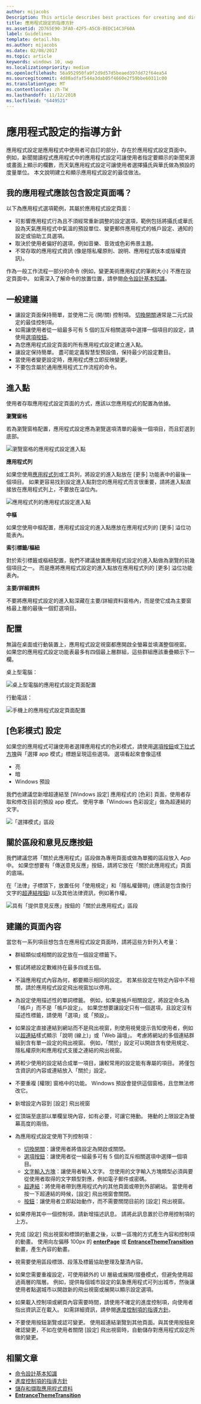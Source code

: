 ```yaml
---
author: mijacobs
Description: This article describes best practices for creating and displaying app settings.
title: 應用程式設定的指導方針
ms.assetid: 2D765E90-3FA0-42F5-A5CB-BEDC14C3F60A
label: Guidelines
template: detail.hbs
ms.author: mijacobs
ms.date: 02/08/2017
ms.topic: article
keywords: windows 10, uwp
ms.localizationpriority: medium
ms.openlocfilehash: 56a952950fa9f2d9d57d5beaed397dd72f64ea54
ms.sourcegitcommit: 4d88adfaf544a3dab05f4660e2f59bbe60311c00
ms.translationtype: MT
ms.contentlocale: zh-TW
ms.lasthandoff: 11/12/2018
ms.locfileid: "6449521"
---
```

# <a name="guidelines-for-app-settings"></a>應用程式設定的指導方針



應用程式設定是應用程式中使用者可自訂的部分，存在於應用程式設定頁面中。 例如，新聞閱讀程式應用程式中的應用程式設定可讓使用者指定要顯示的新聞來源或畫面上顯示的欄數，而天氣應用程式設定可讓使用者選擇攝氏與華氏做為預設的度量單位。 本文說明建立和顯示應用程式設定的最佳做法。


## <a name="should-i-include-a-settings-page-in-my-app"></a>我的應用程式應該包含設定頁面嗎？

以下為應用程式選項範例，其屬於應用程式設定頁面：

-   可影響應用程式行為且不須經常重新調整的設定選項，範例包括將攝氏或華氏設為天氣應用程式中氣溫的預設單位、變更郵件應用程式的帳戶設定、通知的設定或協助工具選項。
-   取決於使用者偏好的選項，例如音樂、音效或色彩佈景主題。
-   不常存取的應用程式資訊 (像是隱私權原則、說明、應用程式版本或版權資訊)。

作為一般工作流程一部分的命令 (例如，變更美術應用程式的筆刷大小) 不應在設定頁面中。 如需深入了解命令的放置位置，請參閱[命令設計基本知識](https://msdn.microsoft.com/library/windows/apps/dn958433)。

## <a name="general-recommendations"></a>一般建議


-   讓設定頁面保持簡單，並使用二元 (開/關) 控制項。 [切換開關](../controls-and-patterns/toggles.md)通常是二元式設定的最佳控制項。
-   如需讓使用者從一組最多可有 5 個的互斥相關選項中選擇一個項目的設定，請使用[選項按鈕](../controls-and-patterns/radio-button.md)。
-   為您應用程式設定頁面的所有應用程式設定建立進入點。
-   讓設定保持簡單。 盡可能定義智慧型預設值，保持最少的設定數目。
-   當使用者變更設定時，應用程式應立即反映變更。
-   不要包含屬於通用應用程式工作流程的命令。

## <a name="entry-point"></a>進入點


使用者存取應用程式設定頁面的方式，應該以您應用程式的配置為依據。

**瀏覽窗格**

若為瀏覽窗格配置，應用程式設定應為瀏覽選項清單的最後一個項目，而且釘選到底部。

![瀏覽窗格的應用程式設定進入點](images/appsettings-entrypoint-navpane.png)

**應用程式列**

如果您使用[應用程式列](../controls-and-patterns/app-bars.md)或工具列，將設定的進入點放在 [更多] 功能表中的最後一個項目。 如果更容易找到設定進入點對您的應用程式而言很重要，請將進入點直接放在應用程式列上，不要放在溢位內。

![應用程式列的應用程式設定進入點](images/appsettings-entrypoint-tabs.png)

**中樞**

如果您使用中樞配置，應用程式設定的進入點應放在應用程式列的 [更多] 溢位功能表內。

**索引標籤/樞紐**

對於索引標籤或樞紐配置，我們不建議放置應用程式設定的進入點做為瀏覽的前幾個項目之一。 而是應將應用程式設定的進入點放在應用程式列的 [更多] 溢位功能表內。

**主要/詳細資料**

不要將應用程式設定的進入點深藏在主要/詳細資料窗格內，而是使它成為主要窗格最上層的最後一個釘選項目。

## <a name="layout"></a>配置


無論在桌面或行動裝置上，應用程式設定視窗都應開啟全螢幕並填滿整個視窗。 如果您的應用程式設定功能表最多有四個最上層群組，這些群組應該重疊顯示下一欄。

桌上型電腦：

![桌上型電腦的應用程式設定頁面配置](images/appsettings-layout-navpane-desktop.png)

行動電話：

![手機上的應用程式設定頁面配置](images/appsettings-layout-navpane-mobile.png)

## <a name="color-mode-settings"></a>[色彩模式] 設定


如果您的應用程式可讓使用者選擇應用程式的色彩模式，請使用[選項按鈕](../controls-and-patterns/radio-button.md)或[下拉式方塊](../controls-and-patterns/lists.md#drop-down-lists)與「選擇 app 模式」標題呈現這些選項。 選項看起來會像這樣
- 亮
- 暗
- Windows 預設

我們也建議您新增超連結至 [Windows 設定] 應用程式的 [色彩] 頁面，使用者存取和修改目前的預設 app 模式。 使用字串「Windows 色彩設定」做為超連結的文字。

![「選擇模式」區段](images/appsettings_mode.png)

<!--
<div class="microsoft-internal-note">
Detailed redlines showing preferred text strings for the "Choose a mode" section are available on [UNI](http://uni/DesignDepot.FrontEnd/#/ProductNav/2543/0/dv/?t=Windows%7CControls%7CColorMode&f=RS2).
</div>
-->

## <a name="about-section-and-feedback-button"></a>關於區段和意見反應按鈕


我們建議您將「關於此應用程式」區段做為專用頁面或做為單獨的區段放入 App 中。 如果您想要有「傳送意見反應」按鈕，請將它放在「關於此應用程式」頁面的底端。

在「法律」子標頭下，放置任何「使用規定」和「隱私權聲明」(應該是包含換行文字的[超連結按鈕](../controls-and-patterns/hyperlinks.md)) 以及其他法律資訊，例如著作權。

![具有「提供意見反應」按鈕的「關於此應用程式」區段](images/appsettings-about.png)


## <a name="recommended-page-content"></a>建議的頁面內容


當您有一系列項目想包含在應用程式設定頁面時，請將這些方針列入考量：

-   群組類似或相關的設定放在一個設定標籤下。
-   嘗試將總設定數維持在最多四或五個。
-   不論應用程式內容為何，都要顯示相同的設定。 若某些設定在特定內容中不相關，請於應用程式設定飛出視窗加以停用。
-   為設定使用描述性的單詞標籤。 例如，如果是帳戶相關設定，將設定命名為「帳戶」而不是「帳戶設定」。 如果您想要讓設定只有一個選項，且設定沒有描述性標籤，請使用「選項」或「預設」。
-   如果設定直接連結到網站而不是飛出視窗，則使用視覺提示告知使用者，例如以[超連結](../controls-and-patterns/hyperlinks.md)樣式顯示「說明 (線上)」或「Web 論壇」。 考慮將網站的多個連結群組到含有單一設定的飛出視窗。 例如，「關於」設定可以開啟含有使用規定、隱私權原則和應用程式支援之連結的飛出視窗。
-   將較少使用的設定結合成單一項目，讓較常用的設定能有專屬的項目。 將僅包含資訊的內容或連結放入「關於」設定。
-   不要重複 [權限] 窗格中的功能。 Windows 預設會提供這個窗格，且您無法修改它。

-   新增設定內容到 [設定] 飛出視窗
-   從頂端至底部以單欄呈現內容，如有必要，可讓它捲動。 捲動的上限設定為螢幕高度的兩倍。
-   為應用程式設定使用下列控制項：

    -   [切換開關](../controls-and-patterns/toggles.md)：讓使用者將值設定為開啟或關閉。
    -   [選項按鈕](../controls-and-patterns/radio-button.md)：讓使用者從一組最多可有 5 個的互斥相關選項中選擇一個項目。
    -   [文字輸入方塊](../controls-and-patterns/text-block.md)：讓使用者輸入文字。 您使用的文字輸入方塊類型必須與要從使用者取得的文字類型對應，例如電子郵件或密碼。
    -   [超連結](../controls-and-patterns/hyperlinks.md)：將使用者帶到應用程式內的其他頁面或帶到外部網站。 當使用者按一下超連結的時候，[設定] 飛出視窗會關閉。
    -   [按鈕](../controls-and-patterns/buttons.md)：讓使用者立即起始動作，而不需要關閉目前的 [設定] 飛出視窗。
-   如果停用其中一個控制項，請新增描述訊息。 請將此訊息置於已停用控制項的上方。
-   完成 [設定] 飛出視窗和標頭的動畫之後，以單一區塊的方式產生內容和控制項的動畫。 使用向左偏移 100px 的 [**enterPage**](https://msdn.microsoft.com/library/windows/apps/br212672) 或 [**EntranceThemeTransition**](https://msdn.microsoft.com/library/windows/apps/br210288) 動畫，產生內容的動畫。
-   視需要使用區段標頭、段落及標籤協助整理及釐清內容。
-   如果您需要重複設定，可使用額外的 UI 層級或展開/摺疊模式，但避免使用超過兩層的階層。 例如，提供每個城市設定的氣象應用程式可列出城市，然後讓使用者點選城市以開啟新的飛出視窗或展開以顯示設定選項。
-   如果載入控制項或網頁內容需要時間，請使用不確定的進度控制項，向使用者指出資訊正在載入。 如需詳細資訊，請參閱[進度控制項的指導方針](https://msdn.microsoft.com/library/windows/apps/hh465469)。
-   不要使用按鈕瀏覽或認可變更。 使用超連結瀏覽到其他頁面。與其使用按鈕來確認變更，不如在使用者關閉 [設定] 飛出視窗時，自動儲存對應用程式設定所做的變更。



## <a name="related-articles"></a>相關文章

* [命令設計基本知識](https://msdn.microsoft.com/library/windows/apps/dn958433)
* [進度控制項的指導方針](https://msdn.microsoft.com/library/windows/apps/hh465469)
* [儲存和擷取應用程式資料](https://msdn.microsoft.com/library/windows/apps/mt299098)
* [**EntranceThemeTransition**](https://msdn.microsoft.com/library/windows/apps/br210288)
